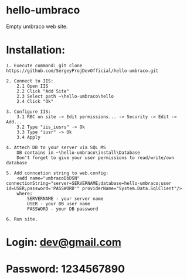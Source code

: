 # hello-umbraco
Empty umbraco web site.

# Installation:

	1. Execute command: git clone https://github.com/SergeyProjDevOfficial/hello-umbraco.git
  
	2. Connect to IIS:
		2.1 Open IIS
		2.2 Click "Add Site"
		2.3 Select path ~\hello-umbraco\hello
		2.4 Click "Ok"
    
	3. Configure IIS:
		3.1 RBC on site -> Edit permissions... -> Security -> Edit -> Add...
		3.2 Type "iis_iusrs" -> Ok
		3.3 Type "iusr" -> Ok
		3.4 Apply
    
	4. Attech DB to your server via SQL MS
		DB contains in ~\hello-umbraco\install\Database
		Don't forget to give your user permissions to read/write/own database
    
	5. Add conncetion string to web.config: 
		<add name="umbracoDbDSN" connectionString="server=SERVERNAME;database=hello-umbraco;user id=USER;password='PASSWORD'" providerName="System.Data.SqlClient"/>
		where:
			SERVERNAME - your server name
			USER - your DB user name
			PASSWORD - your DB password
        
	6. Run site.

# Login: dev@gmail.com
# Password: 1234567890
